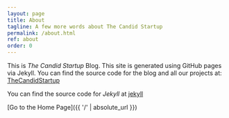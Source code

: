 ```yaml
---
layout: page
title: About
tagline: A few more words about The Candid Startup
permalink: /about.html
ref: about
order: 0
---
```


This is _The Candid Startup_ Blog. This site is generated using GitHub pages via Jekyll. You can find the source code for the blog and all our projects at: [TheCandidStartup](https://github.com/TheCandidStartup)

You can find the source code for _Jekyll_ at [jekyll](https://github.com/jekyll/jekyll)


[Go to the Home Page]({{ '/' | absolute_url }})
